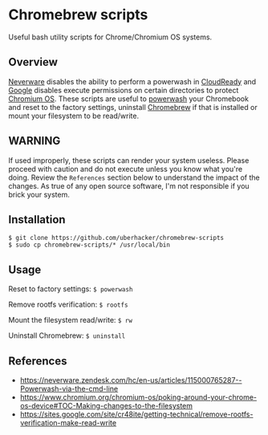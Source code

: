 # Chromebrew scripts
Useful bash utility scripts for Chrome/Chromium OS systems.

## Overview
[Neverware](https://www.neverware.com/) disables the ability to perform a powerwash in [CloudReady](https://www.neverware.com/#getcloudready) and [Google](https://www.google.com/) disables execute permissions on certain directories to protect [Chromium OS](https://www.chromium.org/chromium-os). These scripts are useful to [powerwash](https://support.google.com/chromebook/answer/183084?hl=en) your Chromebook and reset to the factory settings, uninstall [Chromebrew](https://github.com/skycocker/chromebrew) if that is installed or mount your filesystem to be read/write.

## WARNING
If used improperly, these scripts can render your system useless. Please proceed with caution and do not execute unless you know what you're doing. Review the `References` section below to understand the impact of the changes. As true of any open source software, I'm not responsible if you brick your system.

## Installation
```
$ git clone https://github.com/uberhacker/chromebrew-scripts
$ sudo cp chromebrew-scripts/* /usr/local/bin
```
## Usage
Reset to factory settings: `$ powerwash`

Remove rootfs verification: `$ rootfs`

Mount the filesystem read/write: `$ rw`

Uninstall Chromebrew: `$ uninstall`

## References
- https://neverware.zendesk.com/hc/en-us/articles/115000765287--Powerwash-via-the-cmd-line
- https://www.chromium.org/chromium-os/poking-around-your-chrome-os-device#TOC-Making-changes-to-the-filesystem
- https://sites.google.com/site/cr48ite/getting-technical/remove-rootfs-verification-make-read-write
